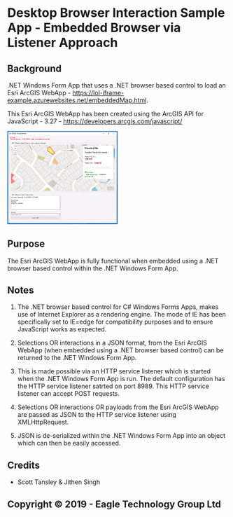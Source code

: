 # Desktop Browser Interaction Sample App - Embedded Browser via Listener Approach

## Background
.NET Windows Form App that uses a .NET browser based control to load an Esri ArcGIS WebApp - https://lol-iframe-example.azurewebsites.net/embeddedMap.html. 

This Esri ArcGIS WebApp has been created using the ArcGIS API for JavaScript - 3.27 - https://developers.arcgis.com/javascript/

<img src="https://raw.githubusercontent.com/Jiriteach/SR.POC-.NET-App/master/Screenshots/Screen%20Shot%202019-02-14%20at%2012.48.03.png" width="50%" height="50%">

## Purpose
The Esri ArcGIS WebApp is fully functional when embedded using a .NET browser based control within the .NET Windows Form App.

## Notes
1. The .NET browser based control for C# Windows Forms Apps, makes use of Internet Explorer as a rendering engine. The mode of IE has been specifically set to IE=edge for compatibility purposes and to ensure JavaScript works as expected.

2. Selections OR interactions in a JSON format, from the Esri ArcGIS WebApp (when embedded using a .NET browser based control) can be returned to the .NET Windows Form App.
3. This is made possible via an HTTP service listener which is started when the .NET Windows Form App is run. The default configuration has the HTTP service listener satrted on port 8989. This HTTP service listener can accept POST requests.
4. Selections OR interactions OR payloads from the Esri ArcGIS WebApp are passed as JSON to the HTTP service listener using XMLHttpRequest.
5. JSON is de-serialized within the .NET Windows Form App into an object which can then be easily accessed.
 
## Credits 
- Scott Tansley & Jithen Singh

## Copyright © 2019 - Eagle Technology Group Ltd
